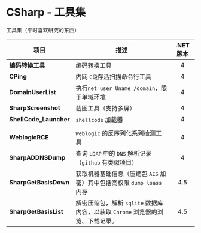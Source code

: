 # CSharp - 工具集 

工具集（平时喜欢研究的东西）

| 项目                     | 描述                                       | .NET 版本 |
| ---------------------- | ---------------------------------------- | :-----: |
| **编码转换工具**             | 编码转换工具                                   |    4    |
| **CPing**              | 内网 `C段`存活扫描命令行工具                         |    4    |
| **DomainUserList**     | 执行`net user Uname /domain`，限于单域环境        |    4    |
| **SharpScreenshot**    | 截图工具（支持多屏）                               |    4    |
| **ShellCode_Launcher** | `shellcode` 加载器                          |    4    |
|                        |                                          |         |
| **WeblogicRCE**        | `Weblogic` 的反序列化系列检测工具                   |    4    |
| **SharpADDNSDump**     | 查询 `LDAP` 中的 `DNS` 解析记录（`github` 有类似项目）  |    4    |
| **SharpGetBasisDown**  | 获取机器基础信息（压缩包 `AES` 加密）其中包括高权限 `dump lsass` 内存 |   4.5   |
| **SharpGetBasisList**  | 解密压缩包，解析 `sqlite` 数据库内容，以获取 `Chrome` 浏览器的浏览、下载记录。 |   4.5   |


